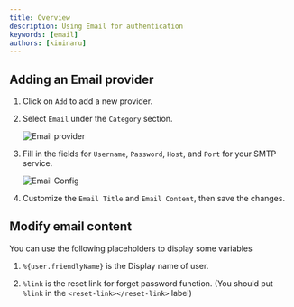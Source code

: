 ```yaml
---
title: Overview
description: Using Email for authentication
keywords: [email]
authors: [kininaru]
---
```


## Adding an Email provider

1. Click on `Add` to add a new provider.
2. Select `Email` under the `Category` section.

    ![Email provider](/img/providers/emailprovider.png)

3. Fill in the fields for `Username`, `Password`, `Host`, and `Port` for your SMTP service.

    ![Email Config](/img/providers/emailconfig.png)

4. Customize the `Email Title` and `Email Content`, then save the changes.

## Modify email content

You can use the following placeholders to display some variables

1. `%{user.friendlyName}` is the Display name of user.

2. `%link` is the reset link for forget password function. (You should put `%link` in the `<reset-link></reset-link>` label)
